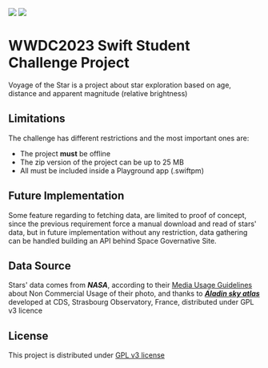 ![](https://img.shields.io/github/last-commit/Tony177/WWDC2023VoyageoftheStar)
![](https://img.shields.io/github/repo-size/Tony177/WWDC2023VoyageoftheStar)
# WWDC2023 Swift Student Challenge Project
Voyage of the Star is a project about star exploration based on age, distance and apparent magnitude (relative brightness)
## Limitations
The challenge has different restrictions and the most important ones are:
- The project **must** be offline
- The zip version of the project can be up to 25 MB
- All must be included inside a Playground app (.swiftpm)
 
## Future Implementation

Some feature regarding to fetching data, are limited to proof of concept, since the previous requirement force a manual download and read of stars' data, but in future implementation without any restriction, data gathering can be handled building an API behind Space Governative Site.

## Data Source
Stars' data comes from ***NASA***, according to their [Media Usage Guidelines](https://www.nasa.gov/multimedia/guidelines/index.html) about Non Commercial Usage of their photo, and thanks to [***Aladin sky atlas***](https://aladin.cds.unistra.fr) developed at CDS, Strasbourg Observatory, France, distributed under GPL v3 licence

## License
This project is distributed under [GPL v3 license](https://raw.githubusercontent.com/Tony177/WWDC2023VoyageoftheStar/main/LICENSE)
